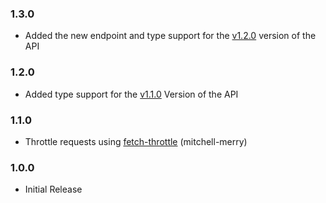 ### 1.3.0

- Added the new endpoint and type support for
  the [v1.2.0](https://github.com/Noxcrew/mcchampionship-api/releases/tag/v1.2.0) version of the API

### 1.2.0

- Added type support for the [v1.1.0](https://github.com/Noxcrew/mcchampionship-api/releases/tag/v1.1.0) Version of the
  API

### 1.1.0

- Throttle requests using [fetch-throttle](https://www.npmjs.com/package/fetch-throttle) (mitchell-merry)

### 1.0.0

- Initial Release